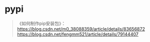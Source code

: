 # pypi
> 《如何制作pip安装包》：https://blog.csdn.net/m0_38088359/article/details/83656872
> https://blog.csdn.net/fengmm521/article/details/79144407
